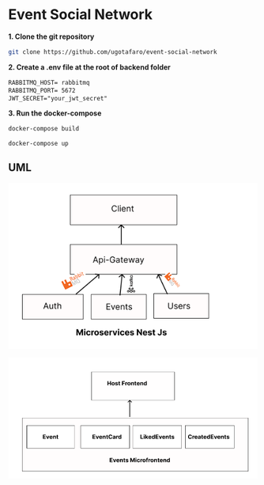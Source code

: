 # Event Social Network

**1. Clone the git repository**

```bash
git clone https://github.com/ugotafaro/event-social-network
```

**2. Create a .env file at the root of backend folder**

```
RABBITMQ_HOST= rabbitmq
RABBITMQ_PORT= 5672
JWT_SECRET="your_jwt_secret"
```

**3. Run the docker-compose**

```
docker-compose build
```

```
docker-compose up
```

## UML

![Texte alternatif](./Frame%201.png)

![Texte alternatif](./Frame%202.png)


